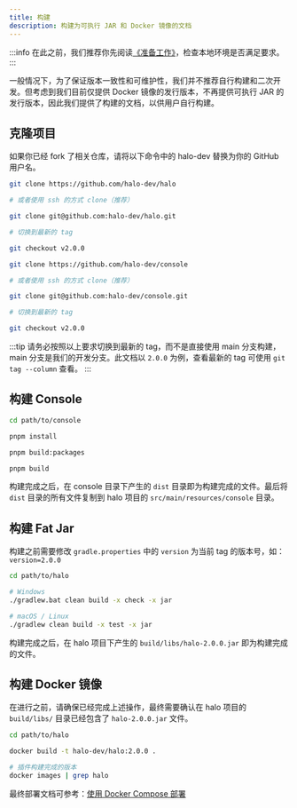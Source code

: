 ```yaml
---
title: 构建
description: 构建为可执行 JAR 和 Docker 镜像的文档
---
```


:::info
在此之前，我们推荐你先阅读[《准备工作》](./prepare)，检查本地环境是否满足要求。
:::

一般情况下，为了保证版本一致性和可维护性，我们并不推荐自行构建和二次开发。但考虑到我们目前仅提供 Docker 镜像的发行版本，不再提供可执行 JAR 的发行版本，因此我们提供了构建的文档，以供用户自行构建。

## 克隆项目

如果你已经 fork 了相关仓库，请将以下命令中的 halo-dev 替换为你的 GitHub 用户名。

```bash
git clone https://github.com/halo-dev/halo

# 或者使用 ssh 的方式 clone（推荐）

git clone git@github.com:halo-dev/halo.git

# 切换到最新的 tag

git checkout v2.0.0
```

```bash
git clone https://github.com/halo-dev/console

# 或者使用 ssh 的方式 clone（推荐）

git clone git@github.com:halo-dev/console.git

# 切换到最新的 tag

git checkout v2.0.0
```

:::tip
请务必按照以上要求切换到最新的 tag，而不是直接使用 main 分支构建，main 分支是我们的开发分支。此文档以 `2.0.0` 为例，查看最新的 tag 可使用 `git tag --column` 查看。
:::

## 构建 Console

```bash
cd path/to/console
```

```bash
pnpm install
```

```bash
pnpm build:packages
```

```bash
pnpm build
```

构建完成之后，在 console 目录下产生的 `dist` 目录即为构建完成的文件。最后将 `dist` 目录的所有文件复制到 halo 项目的 `src/main/resources/console` 目录。

## 构建 Fat Jar

构建之前需要修改 `gradle.properties` 中的 `version` 为当前 tag 的版本号，如：`version=2.0.0`

```bash
cd path/to/halo
```

```bash
# Windows
./gradlew.bat clean build -x check -x jar

# macOS / Linux
./gradlew clean build -x test -x jar
```

构建完成之后，在 halo 项目下产生的 `build/libs/halo-2.0.0.jar` 即为构建完成的文件。

## 构建 Docker 镜像

在进行之前，请确保已经完成上述操作，最终需要确认在 halo 项目的 `build/libs/` 目录已经包含了 `halo-2.0.0.jar` 文件。

```bash
cd path/to/halo
```

```bash
docker build -t halo-dev/halo:2.0.0 .
```

```bash
# 插件构建完成的版本
docker images | grep halo
```

最终部署文档可参考：[使用 Docker Compose 部署](./docker-compose)
